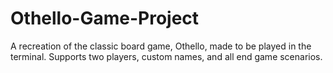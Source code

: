 # Othello-Game-Project
A recreation of the classic board game, Othello, made to be played in the terminal.
Supports two players, custom names, and all end game scenarios.
